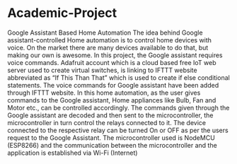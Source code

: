 # Academic-Project
Google Assistant Based Home Automation
The idea behind Google assistant-controlled Home automation is to control home devices with 
voice. On the market there are many devices available to do that, but making our own is awesome. In this 
project, the Google assistant requires voice commands. Adafruit account which is a cloud based free IoT 
web server used to create virtual switches, is linking to IFTTT website abbreviated as “If This Than That” 
which is used to create if else conditional statements. The voice commands for Google assistant have been 
added through IFTTT website. In this home automation, as the user gives commands to the Google 
assistant, Home appliances like Bulb, Fan and Motor etc., can be controlled accordingly. The commands
given through the Google assistant are decoded and then sent to the microcontroller, the microcontroller in 
turn control the relays connected to it. The device connected to the respective relay can be turned On or 
OFF as per the users request to the Google Assistant. The microcontroller used is NodeMCU (ESP8266) 
and the communication between the microcontroller and the application is established via Wi-Fi (Internet)

